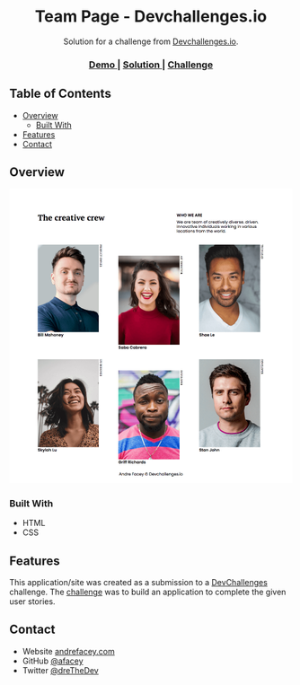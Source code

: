 <!-- Please update value in the {}  -->

<h1 align="center">Team Page - Devchallenges.io</h1>

<div align="center">
   Solution for a challenge from  <a href="http://devchallenges.io" target="_blank">Devchallenges.io</a>.
</div>

<div align="center">
  <h3>
    <a href="https://afacey.github.io/devchallenge-my-team">
      Demo
    </a>
    <span> | </span>
    <a href="https://github.com/afacey/devchallenge-my-team">
      Solution
    </a>
    <span> | </span>
    <a href="https://devchallenges.io/challenges/hhmesazsqgKXrTkYkt0U">
      Challenge
    </a>
  </h3>
</div>

<!-- TABLE OF CONTENTS -->

## Table of Contents

- [Overview](#overview)
  - [Built With](#built-with)
- [Features](#features)
- [Contact](#contact)

<!-- OVERVIEW -->

## Overview

![screenshot](preview.png)

### Built With

<!-- This section should list any major frameworks that you built your project using. Here are a few examples.-->
- HTML
- CSS

## Features

<!-- List the features of your application or follow the template. Don't share the figma file here :) -->

This application/site was created as a submission to a [DevChallenges](https://devchallenges.io/challenges) challenge. The [challenge](https://devchallenges.io/challenges/hhmesazsqgKXrTkYkt0U) was to build an application to complete the given user stories.

## Contact

- Website [andrefacey.com](https://andrefacey.com)
- GitHub [@afacey](https://{github.com/afacey})
- Twitter [@dreTheDev](https://{twitter.com/dreTheDev})
